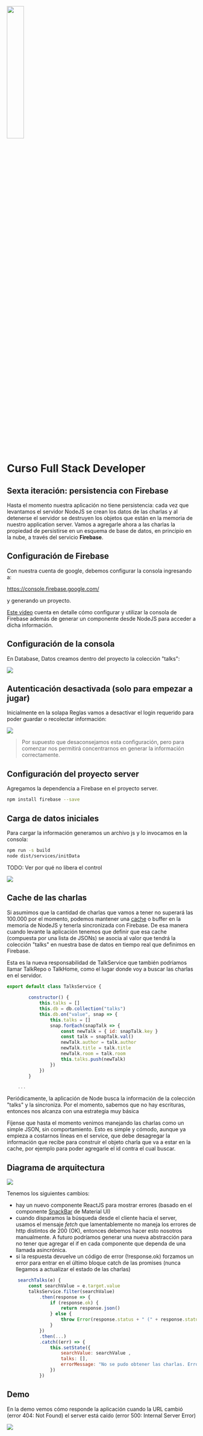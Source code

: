 <img src="images/license.png"
    width="30%" height="30%">

# Curso Full Stack Developer

## Sexta iteración: persistencia con Firebase

Hasta el momento nuestra aplicación no tiene persistencia: cada vez que levantamos el servidor NodeJS se crean los datos de las charlas y al detenerse el servidor se destruyen los objetos que están en la memoria de nuestro application server. Vamos a agregarle ahora a las charlas la propiedad de persistirse en un esquema de base de datos, en principio en la nube, a través del servicio **Firebase**.

## Configuración de Firebase

Con nuestra cuenta de google, debemos configurar la consola ingresando a:

https://console.firebase.google.com/

y generando un proyecto.

[Este video](https://www.youtube.com/watch?v=-khvgXEq09w&feature=youtu.be) cuenta en detalle cómo configurar y utilizar la consola de Firebase además de generar un componente desde NodeJS para acceder a dicha información.

## Configuración de la consola

En Database, Datos creamos dentro del proyecto la colección "talks":

![](images/firebaseConfguration1.png)

## Autenticación desactivada (solo para empezar a jugar)

Inicialmente en la solapa Reglas vamos a desactivar el login requerido para poder guardar o recolectar información:

![](images/firebaseConfiguration2.png)

> Por supuesto que desaconsejamos esta configuración, pero para comenzar nos permitirá concentrarnos en generar la información correctamente.

## Configuración del proyecto server

Agregamos la dependencia a Firebase en el proyecto server.

```bash
npm install firebase --save
```

## Carga de datos iniciales

Para cargar la información generamos un archivo js y lo invocamos en la consola:

```bash
npm run -s build
node dist/services/initData
```

TODO: Ver por qué no libera el control

![](images/TalksInsertedInFirebase.png)

## Cache de las charlas

Si asumimos que la cantidad de charlas que vamos a tener no superará las 100.000 por el momento, podemos mantener una [cache](https://es.wikipedia.org/wiki/Cach%C3%A9_(inform%C3%A1tica)) o buffer en la memoria de NodeJS y tenerla sincronizada con Firebase. De esa manera cuando levante la aplicación tenemos que definir que esa cache (compuesta por una lista de JSONs) se asocia al valor que tendrá la colección "talks" en nuestra base de datos en tiempo real que definimos en Firebase.

Esta es la nueva responsabilidad de TalkService que también podríamos llamar TalkRepo o TalkHome, como el lugar donde voy a buscar las charlas en el servidor.

```javascript
export default class TalksService {
    
        constructor() {
            this.talks = []
            this.db = db.collection("talks")
            this.db.on("value", snap => {
                this.talks = []
                snap.forEach(snapTalk => {
                    const newTalk = { id: snapTalk.key }
                    const talk = snapTalk.val()
                    newTalk.author = talk.author
                    newTalk.title = talk.title
                    newTalk.room = talk.room
                    this.talks.push(newTalk)
                })
            })
        }

    ...
```

Periódicamente, la aplicación de Node busca la información de la colección "talks" y la sincroniza. Por el momento, sabemos que no hay escrituras, entonces nos alcanza con una estrategia muy básica 

Fíjense que hasta el momento venimos manejando las charlas como un simple JSON, sin comportamiento. Esto es simple y cómodo, aunque ya empieza a costarnos líneas en el service, que debe desagregar la información que recibe para construir el objeto charla que va a estar en la cache, por ejemplo para poder agregarle el id contra el cual buscar.


## Diagrama de arquitectura

![](images/iteracion6.png)

Tenemos los siguientes cambios:

- hay un nuevo componente ReactJS para mostrar errores (basado en el componente [SnackBar](http://www.material-ui.com/#/components/snackbar) de Material UI)
- cuando disparamos la búsqueda desde el cliente hacia el server, usamos el mensaje _fetch_ que lamentablemente no maneja los errores de http distintos de 200 (OK), entonces debemos hacer esto nosotros manualmente. A futuro podríamos generar una nueva abstracción para no tener que agregar el if en cada componente que dependa de una llamada asincrónica.
- si la respuesta devuelve un código de error (!response.ok) forzamos un error para entrar en el último bloque catch de las promises (nunca llegamos a actualizar el estado de las charlas)

```javascript
    searchTalks(e) {
        const searchValue = e.target.value
        talksService.filter(searchValue)
            .then(response => {
                if (response.ok) {
                    return response.json() 
                } else { 
                    throw Error(response.status + " (" + response.statusText + ")")
                }
            })
            .then(...)
            .catch((err) => {
                this.setState({ 
                    searchValue: searchValue ,
                    talks: [],
                    errorMessage: "No se pudo obtener las charlas. Error: " + err.message
                })
            })
```

## Demo

En la demo vemos cómo responde la aplicación cuando la URL cambió (error 404: Not Found) el server está caído (error 500: Internal Server Error)

![](images/demo.gif)

